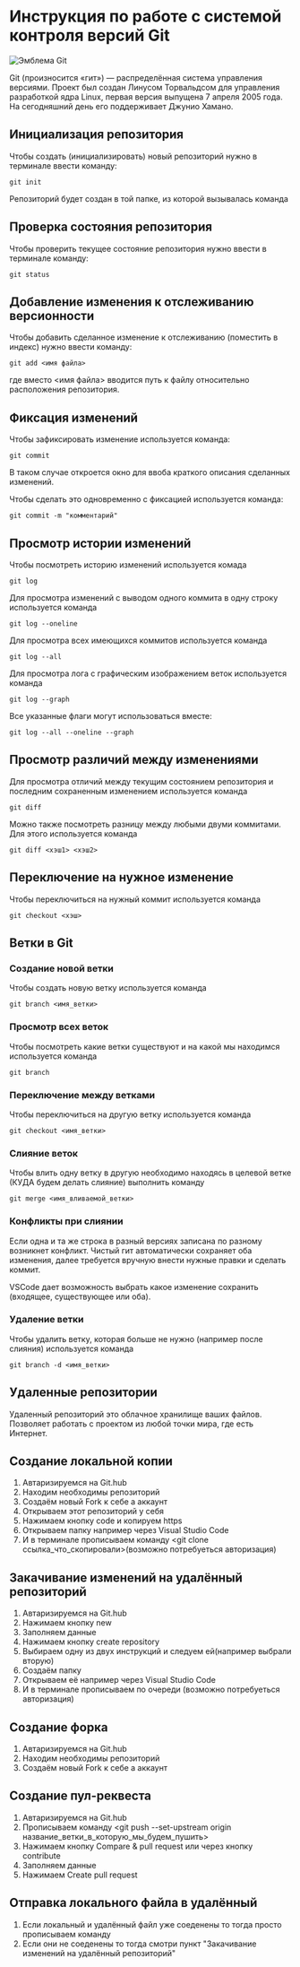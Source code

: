 # **Инструкция по работе с системой контроля версий Git**

![Эмблема Git](git.jpg)

Git (произносится «гит») — распределённая система управления версиями. Проект был создан Линусом Торвальдсом для управления разработкой ядра Linux, первая версия выпущена 7 апреля 2005 года. На сегодняшний день его поддерживает Джунио Хамано.

## Инициализация репозитория

Чтобы создать (инициализировать) новый репозиторий нужно в терминале ввести команду:

    git init

Репозиторий будет создан в той папке, из которой вызывалась команда

## Проверка состояния репозитория

Чтобы проверить текущее состояние репозитория нужно ввести в терминале команду:

    git status

## Добавление изменения к отслеживанию версионности

Чтобы добавить сделанное изменение к отслеживанию (поместить в индекс) нужно ввести команду:

    git add <имя файла>

где вместо <имя файла> вводится путь к файлу относительно расположения репозитория.

## Фиксация изменений

Чтобы зафиксировать изменение используется команда:

    git commit

В таком случае откроется окно для ввоба краткого описания сделанных изменений.

Чтобы сделать это одновременно с фиксацией используется команда:

    git commit -m "комментарий"

## Просмотр истории изменений

Чтобы посмотреть историю изменений используется комада

    git log

Для просмотра изменений с выводом одного коммита в одну строку используется команда

    git log --oneline

Для просмотра всех имеющихся коммитов используется команда

    git log --all

Для просмотра лога с графическим изображением веток используется команда

    git log --graph

Все указанные флаги могут использоваться вместе:

    git log --all --oneline --graph

## Просмотр различий между изменениями

Для просмотра отличий между текущим состоянием репозитория и последним сохраненным изменением используется команда

    git diff

Можно также посмотреть разницу между любыми двуми коммитами. Для этого используется команда

    git diff <хэш1> <хэш2>

## Переключение на нужное изменение

Чтобы переключиться на нужный коммит используется команда

    git checkout <хэш>

## Ветки в Git

### Создание новой ветки

Чтобы создать новую ветку используется команда

    git branch <имя_ветки>

### Просмотр всех веток

Чтобы посмотреть какие ветки существуют и на какой мы находимся используется команда

    git branch

### Переключение между ветками

Чтобы переключиться на другую ветку используется команда

    git checkout <имя_ветки>

### Слияние веток

Чтобы влить одну ветку в другую необходимо находясь в целевой ветке (КУДА будем делать слияние) выполнить команду

    git merge <имя_вливаемой_ветки>

### Конфликты при слиянии

Если одна и та же строка в разный версиях записана по разному возникнет конфликт.
Чистый гит автоматически сохраняет оба изменения, далее требуется вручную внести нужные правки и сделать коммит.

VSСode дает возможность выбрать какое изменение сохранить (входящее, существующее или оба).

### Удаление ветки

Чтобы удалить ветку, которая больше не нужно (например после слияния) используется команда

    git branch -d <имя_ветки>

## Удаленные репозитории

Удаленный репозиторий это облачное хранилище ваших файлов. Позволяет работать с проектом из любой точки мира, где есть Интернет.

## Создание локальной копии

1. Автаризируемся на Git.hub
2. Находим необходимы репозиторий
3. Создаём новый Fork к себе а аккаунт
4. Открываем этот репозиторий у себя
5. Нажимаем кнопку code и копируем https
6. Открываем папку например через Visual Studio Code
7. И в терминале прописываем команду <git clone ссылка_что_скопировали>(возможно потребуеться авторизация)

## Закачивание изменений на удалённый репозиторий

1. Автаризируемся на Git.hub
2. Нажимаем кнопку new
3. Заполняем данные
4. Нажимаем кнопку create repository
5. Выбираем одну из двух инструкций и следуем ей(например выбрали вторую)
6. Создаём папку
6. Открываем её например через Visual Studio Code
7. И в терминале прописываем по очереди (возможно потребуеться авторизация)

## Создание форка

1. Автаризируемся на Git.hub
2. Находим необходимы репозиторий
3. Создаём новый Fork к себе а аккаунт

## Создание пул-реквеста

1. Автаризируемся на Git.hub
2. Прописываем команду <git push --set-upstream origin название_ветки_в_которую_мы_будем_пушить>
3. Нажимаем кнопку Compare & pull request или через кнопку contribute
4. Заполняем данные 
5. Нажимаем Create pull request

## Отправка локального файла в удалённый 

1. Если локальный и удалённый файл уже соеденены то тогда просто прописываем команду <git push>
2. Если они не соеденены то тогда смотри пункт "Закачивание изменений на удалённый репозиторий"



